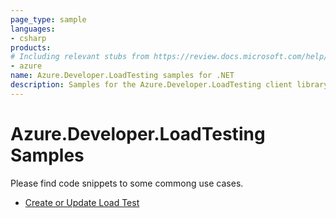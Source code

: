 ```yaml
---
page_type: sample
languages:
- csharp
products:
# Including relevant stubs from https://review.docs.microsoft.com/help/contribute/metadata-taxonomies#product
- azure
name: Azure.Developer.LoadTesting samples for .NET
description: Samples for the Azure.Developer.LoadTesting client library.
---
```


# Azure.Developer.LoadTesting Samples

Please find code snippets to some commong use cases. 
- [Create or Update Load Test]() 

